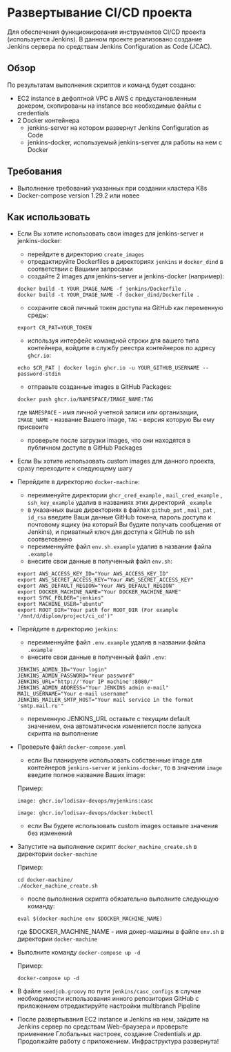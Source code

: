# Развертывание CI/CD проекта

Для обеспечения функционирования инструментов CI/CD проекта (используется Jenkins).
В данном проекте реализовано создание Jenkins сервера по средствам Jenkins Configuration as Code (JCAC).

## Обзор

По результатам выполнения скриптов и команд будет создано:

- EC2 instance в дефолтной VPC в AWS с предустановленным докером, скопированы на instance все необходимые файлы с credentials
- 2 Docker контейнера
  - jenkins-server на котором развернут Jenkins Configuration as Code
  - jenkins-docker, используемый jenkins-server для работы на нем с Docker

## Требования

- Выполнение требований указанных при создании кластера K8s
- Docker-compose version 1.29.2 или новее

## Как использовать

- Если Вы хотите использовать свои images для jenkins-server и jenkins-docker:
  - перейдите в директорию `create_images`
  - отредактируйте Dockerfiles в директориях `jenkins` и `docker_dind` в соответствии с Вашими запросами
  - создайте 2 images для jenkins-server и jenkins-docker (например):

  ```commandline
  docker build -t YOUR_IMAGE_NAME -f jenkins/Dockerfile .
  docker build -t YOUR_IMAGE_NAME -f docker_dind/Dockerfile .
  ```

  - сохраните свой личный токен доступа на GitHub как переменную среды:

  ```commandline
  export CR_PAT=YOUR_TOKEN
  ```

  - используя интерфейс командной строки для вашего типа контейнера, войдите в службу реестра контейнеров по адресу `ghcr.io`:

  ```commandline
  echo $CR_PAT | docker login ghcr.io -u YOUR_GITHUB_USERNAME --password-stdin
  ```

  - отправьте созданные images в GitHub Packages:

  ```commandline
  docker push ghcr.io/NAMESPACE/IMAGE_NAME:TAG
  ```

  где `NAMESPACE` - имя личной учетной записи или организации, `IMAGE_NAME` - название Вашего image, `TAG` - версия которую Вы ему присвоите

  - проверьте после загрузки images, что они находятся в публичном доступе в GitHub Packages

- Если Вы хотите использовать custom images для данного проекта, сразу переходите к следующему шагу

- Перейдите в директорию `docker-machine`:
  - переименуйте директории `ghcr_cred_example` , `mail_cred_example` , `ssh_key_example` удалив в названиях этих директорий `_example`
  - в указанных выше директориях в файлах `github_pat` , `mail_pat` , `id_rsa` введите Ваши данные GitHub токена, пароль доступа к почтовому ящику (на который Вы будите получать сообщения от Jenkins), и приватный ключ для доступа к GitHub по ssh соответсвенно
  - переименнуйте файл `env.sh.example` удалив в названии файла `.example`
  - внесите свои данные в полученный файл `env.sh`:

  ```commandline
  export AWS_ACCESS_KEY_ID="Your AWS_ACCESS_KEY_ID"
  export AWS_SECRET_ACCESS_KEY="Your AWS_SECRET_ACCESS_KEY"
  export AWS_DEFAULT_REGION="Your AWS_DEFAULT_REGION"
  export DOCKER_MACHINE_NAME="Your DOCKER_MACHINE_NAME"
  export SYNC_FOLDER="jenkins"
  export MACHINE_USER="ubuntu"
  export ROOT_DIR="Your path for ROOT_DIR (For example '/mnt/d/diplom/project/ci_cd')"
  ```
  
- Перейдите в директорию `jenkins`:
  - переименнуйте файл `.env.example` удалив в названии файла `.example`
  - внесите свои данные в полученный файл `.env`:

  ```commandline
  JENKINS_ADMIN_ID="Your login"
  JENKINS_ADMIN_PASSWORD="Your password"
  JENKINS_URL="http://'Your IP machine':8080/"
  JENKINS_ADMIN_ADDRESS="Your JENKINS admin e-mail"
  MAIL_USERNAME="Your e-mail username"
  JENKINS_MAILER_SMTP_HOST="Your mail service in the format 'smtp.mail.ru'"
  ```

  - переменную JENKINS_URL оставьте с текущим default значением, она автоматически изменяется после запуска скрипта на выполнение

- Проверьте файл `docker-compose.yaml`
  - если Вы планируете использовать собственные image для контейнеров `jenkins-server` и `jenkins-docker`, то в значении `image` введите полное название Ваших image:

  Пример:

  ```commandline
  image: ghcr.io/lodisav-devops/myjenkins:casc

  image: ghcr.io/lodisav-devops/docker:kubectl
  ```
  - если Вы будете использовать custom images оставьте значения без изменений

- Запустите на выполнение скрипт `docker_machine_create.sh` в директории `docker-machine`

  Пример:

  ```commandline
  cd docker-machine/
  ./docker_machine_create.sh
  ```

  - после выполнения скрипта обязательно выполните следующую команду:

  ```commandline
  eval $(docker-machine env $DOCKER_MACHINE_NAME)
  ```

  где $DOCKER_MACHINE_NAME - имя докер-машины в файле `env.sh` в директории `docker-machine`

- Выполните команду `docker-compose up -d`

  Пример:

  ```commandline
  docker-compose up -d
  ```

- В файле `seedjob.groovy` по пути `jenkins/casc_configs` в случае необходимости использования инного репозитория GitHub с приложением отредактируйте настройки multibranch Pipeline

- После развертывания EC2 instance и Jenkins на нем, зайдите на Jenkins сервер по средствам Web-браузера и проверьте применение Глобальных настроек, создание Credentials и др. Продолжайте работу с приложением. Инфраструктура развернута!
